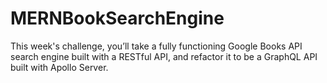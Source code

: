 # MERNBookSearchEngine
This week's challenge, you’ll take a fully functioning Google Books API search engine built with a RESTful API, and refactor it to be a GraphQL API built with Apollo Server. 
